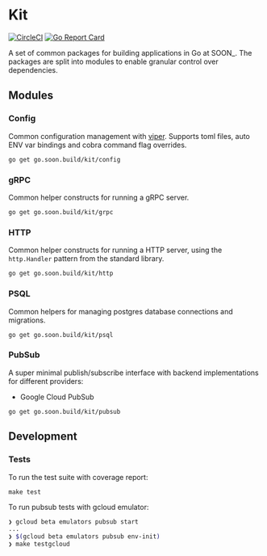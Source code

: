 # Kit

[![CircleCI](https://circleci.com/gh/thisissoon/gokit.svg?style=svg)](https://circleci.com/gh/thisissoon/gokit)
[![Go Report Card](https://goreportcard.com/badge/go.soon.build/kit)](https://goreportcard.com/report/go.soon.build/kit)

A set of common packages for building applications in Go at SOON_.
The packages are split into modules to enable granular control
over dependencies.

## Modules

### Config
Common configuration management with [viper](https://github.com/spf13/viper). Supports toml files, auto ENV var bindings and cobra command flag overrides.
```
go get go.soon.build/kit/config
```

### gRPC
Common helper constructs for running a gRPC server.
```
go get go.soon.build/kit/grpc
```

### HTTP
Common helper constructs for running a HTTP server, using the `http.Handler` pattern from the standard library.
```
go get go.soon.build/kit/http
```

### PSQL
Common helpers for managing postgres database connections and migrations.
```
go get go.soon.build/kit/psql
```

### PubSub
A super minimal publish/subscribe interface with backend implementations for different providers:
 - Google Cloud PubSub
```
go get go.soon.build/kit/pubsub
```

## Development

### Tests

To run the test suite with coverage report:
```
make test
```

To run pubsub tests with gcloud emulator:
```bash
❯ gcloud beta emulators pubsub start
...
❯ $(gcloud beta emulators pubsub env-init)
❯ make testgcloud
```
